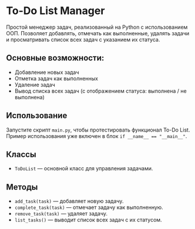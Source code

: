 # To-Do List Manager

Простой менеджер задач, реализованный на Python с использованием ООП. Позволяет добавлять, отмечать как выполненные, удалять задачи и просматривать список всех задач с указанием их статуса.

## Основные возможности:

- Добавление новых задач
- Отметка задач как выполненных
- Удаление задач
- Вывод списка всех задач (с отображением статуса: выполнена / не выполнена)

## Использование

Запустите скрипт `main.py`, чтобы протестировать функционал To-Do List. Пример использования уже включен в блок `if __name__ == "__main__"`.

## Классы

- `ToDoList` — основной класс для управления задачами.

## Методы

- `add_task(task)` — добавляет новую задачу.
- `complete_task(task)` — отмечает задачу как выполненную.
- `remove_task(task)` — удаляет задачу.
- `list_tasks()` — выводит список всех задач с их статусом.
